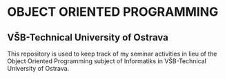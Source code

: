 <h1><b> OBJECT ORIENTED PROGRAMMING</b></h1>
<summary><h2>VŠB-Technical University of Ostrava</h2></summary>
<p>This repository is used to keep track of my seminar activities in lieu of the Object Oriented Programming subject of Informatiks in VŠB-Technical University of Ostrava.</p>

